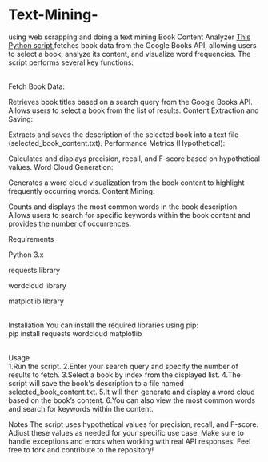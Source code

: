 # Text-Mining-
using web scrapping and doing a text mining
Book Content Analyzer
<a href = "https://intellimindz.com/data-science-training-in-bangalore/">This Python script </a> fetches book data from the Google Books API, allowing users to select a book, analyze its content, and visualize word frequencies. The script performs several key functions:

<br>Fetch Book Data:</br>

Retrieves book titles based on a search query from the Google Books API.
Allows users to select a book from the list of results.
Content Extraction and Saving:

Extracts and saves the description of the selected book into a text file (selected_book_content.txt).
Performance Metrics (Hypothetical):

Calculates and displays precision, recall, and F-score based on hypothetical values.
Word Cloud Generation:

Generates a word cloud visualization from the book content to highlight frequently occurring words.
Content Mining:

Counts and displays the most common words in the book description.
Allows users to search for specific keywords within the book content and provides the number of occurrences.

Requirements

Python 3.x

requests library

wordcloud library

matplotlib library

<br>Installation
You can install the required libraries using pip:
<br>pip install requests wordcloud matplotlib</br>

<br>Usage</br>
1.Run the script.
2.Enter your search query and specify the number of results to fetch.
3.Select a book by index from the displayed list.
4.The script will save the book's description to a file named selected_book_content.txt.
5.It will then generate and display a word cloud based on the book’s content.
6.You can also view the most common words and search for keywords within the content.

Notes
The script uses hypothetical values for precision, recall, and F-score. Adjust these values as needed for your specific use case.
Make sure to handle exceptions and errors when working with real API responses.
Feel free to fork and contribute to the repository!

